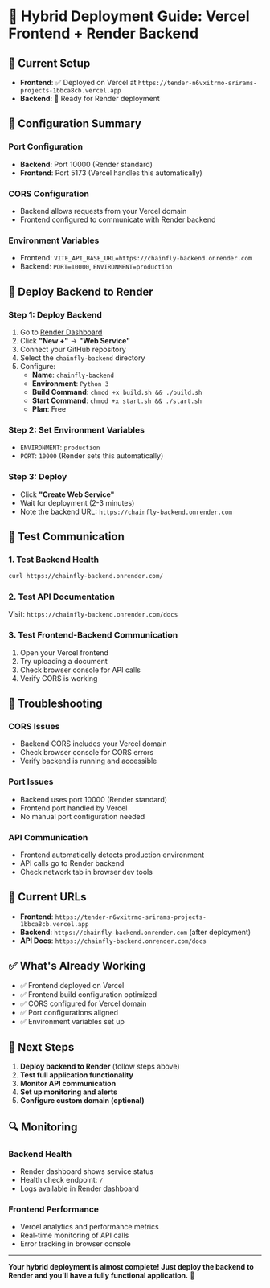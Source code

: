 # 🚀 Hybrid Deployment Guide: Vercel Frontend + Render Backend

## 📍 Current Setup

- **Frontend**: ✅ Deployed on Vercel at `https://tender-n6vxitrmo-srirams-projects-1bbca8cb.vercel.app`
- **Backend**: 🚧 Ready for Render deployment

## 🔧 Configuration Summary

### Port Configuration
- **Backend**: Port 10000 (Render standard)
- **Frontend**: Port 5173 (Vercel handles this automatically)

### CORS Configuration
- Backend allows requests from your Vercel domain
- Frontend configured to communicate with Render backend

### Environment Variables
- Frontend: `VITE_API_BASE_URL=https://chainfly-backend.onrender.com`
- Backend: `PORT=10000`, `ENVIRONMENT=production`

## 🚀 Deploy Backend to Render

### Step 1: Deploy Backend
1. Go to [Render Dashboard](https://dashboard.render.com/)
2. Click **"New +"** → **"Web Service"**
3. Connect your GitHub repository
4. Select the `chainfly-backend` directory
5. Configure:
   - **Name**: `chainfly-backend`
   - **Environment**: `Python 3`
   - **Build Command**: `chmod +x build.sh && ./build.sh`
   - **Start Command**: `chmod +x start.sh && ./start.sh`
   - **Plan**: Free

### Step 2: Set Environment Variables
- `ENVIRONMENT`: `production`
- `PORT`: `10000` (Render sets this automatically)

### Step 3: Deploy
- Click **"Create Web Service"**
- Wait for deployment (2-3 minutes)
- Note the backend URL: `https://chainfly-backend.onrender.com`

## 🔗 Test Communication

### 1. Test Backend Health
```bash
curl https://chainfly-backend.onrender.com/
```

### 2. Test API Documentation
Visit: `https://chainfly-backend.onrender.com/docs`

### 3. Test Frontend-Backend Communication
1. Open your Vercel frontend
2. Try uploading a document
3. Check browser console for API calls
4. Verify CORS is working

## 🐛 Troubleshooting

### CORS Issues
- Backend CORS includes your Vercel domain
- Check browser console for CORS errors
- Verify backend is running and accessible

### Port Issues
- Backend uses port 10000 (Render standard)
- Frontend port handled by Vercel
- No manual port configuration needed

### API Communication
- Frontend automatically detects production environment
- API calls go to Render backend
- Check network tab in browser dev tools

## 📱 Current URLs

- **Frontend**: `https://tender-n6vxitrmo-srirams-projects-1bbca8cb.vercel.app`
- **Backend**: `https://chainfly-backend.onrender.com` (after deployment)
- **API Docs**: `https://chainfly-backend.onrender.com/docs`

## ✅ What's Already Working

- ✅ Frontend deployed on Vercel
- ✅ Frontend build configuration optimized
- ✅ CORS configured for Vercel domain
- ✅ Port configurations aligned
- ✅ Environment variables set up

## 🎯 Next Steps

1. **Deploy backend to Render** (follow steps above)
2. **Test full application functionality**
3. **Monitor API communication**
4. **Set up monitoring and alerts**
5. **Configure custom domain (optional)**

## 🔍 Monitoring

### Backend Health
- Render dashboard shows service status
- Health check endpoint: `/`
- Logs available in Render dashboard

### Frontend Performance
- Vercel analytics and performance metrics
- Real-time monitoring of API calls
- Error tracking in browser console

---

**Your hybrid deployment is almost complete! Just deploy the backend to Render and you'll have a fully functional application.** 🚀
